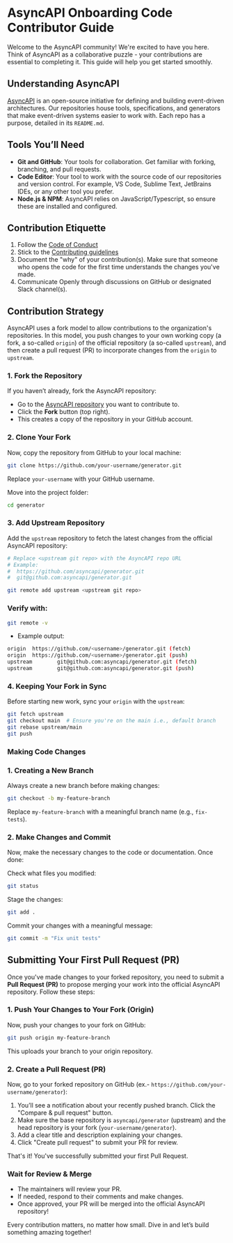 # AsyncAPI Onboarding Code Contributor Guide  

Welcome to the AsyncAPI community! We're excited to have you here. Think of AsyncAPI as a collaborative puzzle - your contributions are essential to completing it. This guide will help you get started smoothly.  

## Understanding AsyncAPI  
[AsyncAPI](https://www.asyncapi.com/en) is an open-source initiative for defining and building event-driven architectures. Our repositories house tools, specifications, and generators that make event-driven systems easier to work with. Each repo has a purpose, detailed in its `README.md`.  

## Tools You’ll Need  
- **Git and GitHub**: Your tools for collaboration. Get familiar with forking, branching, and pull requests.  
- **Code Editor**: Your tool to work with the source code of our repositories and version control. For example, VS Code, Sublime Text, JetBrains IDEs, or any other tool you prefer.
- **Node.js & NPM**: AsyncAPI relies on JavaScript/Typescript, so ensure these are installed and configured.  

## Contribution Etiquette  
1. Follow the [Code of Conduct](https://github.com/asyncapi/community/blob/master/CODE_OF_CONDUCT.md)
2. Stick to the [Contributing guidelines](https://github.com/asyncapi/community/blob/master/CONTRIBUTING.md)
3. Document the "why" of your contribution(s). Make sure that someone who opens the code for the first time understands the changes you've made.
4. Communicate Openly through discussions on GitHub or designated Slack channel(s).

## Contribution Strategy  
AsyncAPI uses a fork model to allow contributions to the organization's repositories. In this model, you push changes to your own working copy (a fork, a so-called `origin`) of the official repository (a so-called `upstream`), and then create a pull request (PR) to incorporate changes from the `origin` to `upstream`.

### **1. Fork the Repository**  
If you haven’t already, fork the AsyncAPI repository:  
- Go to the [AsyncAPI repository](https://github.com/asyncapi/generator) you want to contribute to.  
- Click the **Fork** button (top right).  
- This creates a copy of the repository in your GitHub account.  

### **2. Clone Your Fork**  
Now, copy the repository from GitHub to your local machine:  
```bash
git clone https://github.com/your-username/generator.git
```

Replace `your-username` with your GitHub username.

Move into the project folder:

```bash
cd generator
```
### **3. Add Upstream Repository** 
Add the `upstream` repository to fetch the latest changes from the official AsyncAPI repository:  

```bash  
# Replace <upstream git repo> with the AsyncAPI repo URL  
# Example:  
#  https://github.com/asyncapi/generator.git  
#  git@github.com:asyncapi/generator.git  

git remote add upstream <upstream git repo>  
```

### Verify with:
```bash
git remote -v
```
- Example output:

```bash
origin  https://github.com/<username>/generator.git (fetch)  
origin  https://github.com/<username>/generator.git (push)  
upstream        git@github.com:asyncapi/generator.git (fetch)  
upstream        git@github.com:asyncapi/generator.git (push)  
```
### **4. Keeping Your Fork in Sync**
Before starting new work, sync your `origin` with the `upstream`:

```bash
git fetch upstream
git checkout main  # Ensure you're on the main i.e., default branch
git rebase upstream/main
git push
```
### Making Code Changes

### **1. Creating a New Branch**
Always create a new branch before making changes:

```bash
git checkout -b my-feature-branch
```
Replace `my-feature-branch` with a meaningful branch name (e.g., `fix-tests`).

### **2. Make Changes and Commit**
Now, make the necessary changes to the code or documentation. Once done:

Check what files you modified:
```bash
git status
```
Stage the changes:
```bash
git add .
```
Commit your changes with a meaningful message:
```bash
git commit -m "Fix unit tests"
```

## Submitting Your First Pull Request (PR)  

Once you've made changes to your forked repository, you need to submit a **Pull Request (PR)** to propose merging your work into the official AsyncAPI repository. Follow these steps:  

### **1. Push Your Changes to Your Fork (Origin)**

Now, push your changes to your fork on GitHub:

```bash
git push origin my-feature-branch
```
This uploads your branch to your origin repository.

### **2. Create a Pull Request (PR)**

Now, go to your forked repository on GitHub (ex.- `https://github.com/your-username/generator`):

1. You’ll see a notification about your recently pushed branch. Click the "Compare & pull request" button.
2. Make sure the base repository is `asyncapi/generator` (upstream) and the head repository is your fork (`your-username/generator`).
3. Add a clear title and description explaining your changes.
4. Click "Create pull request" to submit your PR for review.

That's it! You've successfully submitted your first Pull Request. 

### Wait for Review & Merge
- The maintainers will review your PR.
- If needed, respond to their comments and make changes.
- Once approved, your PR will be merged into the official AsyncAPI repository! 

Every contribution matters, no matter how small. Dive in and let’s build something amazing together!
